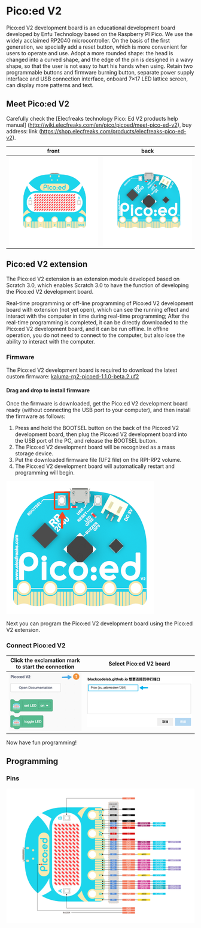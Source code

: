 # Pico:ed V2

Pico:ed V2 development board is an educational development board developed by Enfu Technology based on the Raspberry PI Pico. We use the widely acclaimed RP2040 microcontroller. On the basis of the first generation, we specially add a reset button, which is more convenient for users to operate and use. Adopt a more rounded shape: the head is changed into a curved shape, and the edge of the pin is designed in a wavy shape, so that the user is not easy to hurt his hands when using. Retain two programmable buttons and firmware burning button, separate power supply interface and USB connection interface, onboard 7×17 LED lattice screen, can display more patterns and text.

## Meet Pico:ed V2

Carefully check the [Elecfreaks technology Pico: Ed V2 products help manual] (http://wiki.elecfreaks.com/en/pico/picoed/meet-pico-ed-v2), buy address: link (https://shop.elecfreaks.com/products/elecfreaks-pico-ed-v2).

| front | back |
| :---: | :---: |
| ![front](./imgs/front.png) | ![back](./imgs/back.png) |

## Pico:ed V2 extension

The Pico:ed V2 extension is an extension module developed based on Scratch 3.0, which enables Scratch 3.0 to have the function of developing the Pico:ed V2 development board.

Real-time programming or off-line programming of Pico:ed V2 development board with extension (not yet open), which can see the running effect and interact with the computer in time during real-time programming; After the real-time programming is completed, it can be directly downloaded to the Pico:ed V2 development board, and it can be run offline. In offline operation, you do not need to connect to the computer, but also lose the ability to interact with the computer.

### Firmware

The Pico:ed V2 development board is required to download the latest custom firmware: [kaluma-rp2-picoed-1.1.0-beta.2.uf2](./firmware/kaluma-rp2-picoed-1.1.0-beta.2.uf2)

#### Drag and drop to install firmware

Once the firmware is downloaded, get the Pico:ed V2 development board ready (without connecting the USB port to your computer), and then install the firmware as follows:

1. Press and hold the BOOTSEL button on the back of the Pico:ed V2 development board, then plug the Pico:ed V2 development board into the USB port of the PC, and release the BOOTSEL button.
2. The Pico:ed V2 development board will be recognized as a mass storage device.
3. Put the downloaded firmware file (UF2 file) on the RPI-RP2 volume.
4. The Pico:ed V2 development board will automatically restart and programming will begin.

![BOOTSET button](./imgs/bootset.png)

Next you can program the Pico:ed V2 development board using the Pico:ed V2 extension.

### Connect Pico:ed V2

| Click the exclamation mark to start the connection | Select Pico:ed V2 board |
| :---: | :---: |
| ![connection](./imgs/connect.png) | ![select](./imgs/choose.png) |

Now have fun programming!

## Programming

### Pins

![pins](./imgs/pinout.png)
